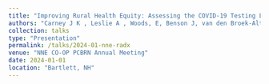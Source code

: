 ```yaml
---
title: "Improving Rural Health Equity: Assessing the COVID-19 Testing Landscape in Rural Northern New England"
authors: "Carney J K , Leslie A , Woods, E, Benson J, van den Broek-Altenburg E, Fox K, Jonk YC, Gray C, Avila M, Stein, G"
collection: talks
type: "Presentation"
permalink: /talks/2024-01-nne-radx
venue: "NNE CO-OP PCBRN Annual Meeting"
date: 2024-01-01
location: "Bartlett, NH"
---
```

